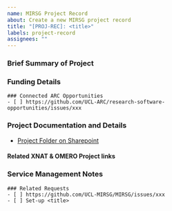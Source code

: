 ```yaml
---
name: MIRSG Project Record
about: Create a new MIRSG project record
title: "[PROJ-REC]: <title>"
labels: project-record
assignees: ""
---
```


### Brief Summary of Project
<!-- Briefly describe what this project is about. -->

### Funding Details

```[tasklist]
### Connected ARC Opportunities
- [ ] https://github.com/UCL-ARC/research-software-opportunities/issues/xxx
```

### Project Documentation and Details
<!-- Additional information relevant to the project - linking out where needed-->

- [Project Folder on Sharepoint](#)

#### Related XNAT & OMERO Project links
<!-- Link to related external XNAT and OMERO project links-->

### Service Management Notes
<!-- Update with relevant issues that come up whilst the project is being managed  -->

```[tasklist]
### Related Requests
- [ ] https://github.com/UCL-MIRSG/MIRSG/issues/xxx
- [ ] Set-up <title>
```
